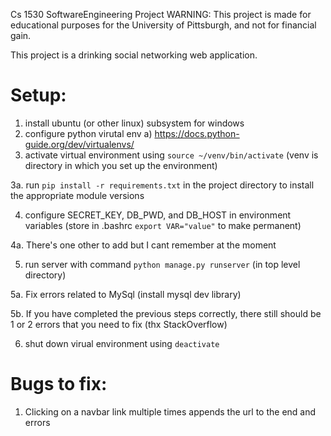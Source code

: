 Cs 1530 SoftwareEngineering Project
WARNING: This project is made for educational purposes for the University of Pittsburgh, and not for financial gain. 

This project is a drinking social networking web application. 

# Setup:
1. install ubuntu (or other linux) subsystem for windows
2. configure python virutal env
a) https://docs.python-guide.org/dev/virtualenvs/
3. activate virtual environment using `source ~/venv/bin/activate` (venv is directory in which you set up the environment)

3a. run `pip install -r requirements.txt` in the project directory to install the appropriate module versions

4. configure SECRET_KEY, DB_PWD, and DB_HOST in environment variables (store in .bashrc `export VAR="value"` to make permanent)

4a. There's one other to add but I cant remember at the moment

5. run server with command `python manage.py runserver` (in top level directory)

5a. Fix errors related to MySql (install mysql dev library)

5b. If you have completed the previous steps correctly, there still should be 1 or 2 errors that you need to fix (thx StackOverflow)

6. shut down virual environment using `deactivate`

# Bugs to fix:
1. Clicking on a navbar link multiple times appends the url to the end and errors